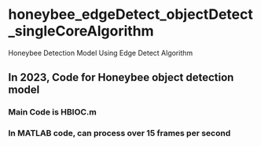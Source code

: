 # honeybee_edgeDetect_objectDetect_singleCoreAlgorithm
Honeybee Detection Model Using Edge Detect Algorithm

## In 2023, Code for Honeybee object detection model

### Main Code is HBIOC.m
### In MATLAB code, can process over 15 frames per second
